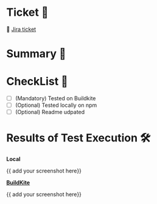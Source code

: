 # Ticket 🎫

:link: [Jira ticket](https://returnly.atlassian.net/browse/SDET-)

# Summary 🔦

# CheckList 🔖

- [ ] \(Mandatory) Tested on Buildkite
- [ ] \(Optional) Tested locally on npm
- [ ] \(Optional) Readme udpated

# Results of Test Execution 🛠

**Local**

{{ add your screenshot here}}

**[BuildKite](https://buildkite.com/returnly/qa-test-automation-core-execution-dev/)**

{{ add your screenshot here}}
